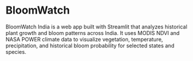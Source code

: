 # BloomWatch
BloomWatch India is a web app built with Streamlit that analyzes historical plant growth and bloom patterns across India. It uses MODIS NDVI and NASA POWER climate data to visualize vegetation, temperature, precipitation, and historical bloom probability for selected states and species.
